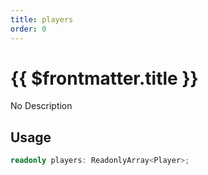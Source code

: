 ```yaml
---
title: players
order: 0
---
```


# {{ $frontmatter.title }}

No Description

## Usage

```ts
readonly players: ReadonlyArray<Player>;
```
